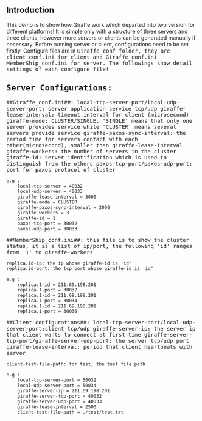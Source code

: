 Introduction
---------------
This demo is to show how Giraffe work which departed into two version for different platforms!
It is simple only with a structure of three servers and three clients, however more servers or
clients can be generated manually if necessary. Before running server or client, configurations need to be set firstly.
Configure files are in <tt>Giraffe_conf<tt> folder, they are  <tt>client_conf.ini<tt> for client and <tt>Giraffe_conf.ini<tt> <tt>MemberShip_conf.ini<tt>
for server. The followings show detail settings of each configure file!

Server Configurations:
---------------
##Giraffe_conf.ini##:
	local-tcp-server-port/local-udp-server-port: server application service tcp/udp
	giraffe-lease-interval: timeout interval for client (microsecond)
	giraffe-mode: CLUSTER/SINGLE, 'SINGLE' means that only one server provides service while 'CLUSTER' means several servers provide service
	giraffe-paxos-sync-interval: the period time for servers contact with each other(microsecond), smaller than giraffe-lease-interval
	giraffe-workers: the number of servers in the cluster
	giraffe-id: server identification which is used to distinguish from the others
	paxos-tcp-port/paxos-udp-port: port for paxos protocol of cluster

	e.g :
		local-tcp-server = 40032
		local-udp-server = 40033
		giraffe-lease-interval = 3000
		giraffe-mode = CLUSTER
		giraffe-paxos-sync-interval = 2000
		giraffe-workers = 3
		giraffe-id = 1
		paxos-tcp-port = 30032
		paxos-udp-port = 30033

##MemberShip_conf.ini##:
this file is to show the cluster status, it is a list of ip/port, the following 'id' ranges from '1' to giraffe-workers

	replica.id-ip: the ip whose giraffe-id is 'id'
	replica.id-port: the tcp port whose giraffe-id is 'id'

	e.g :
		replica.1-id = 211.69.198.201
		replica.1-port = 30032
		replica.1-id = 211.69.198.201
		replica.1-port = 30034
		replica.1-id = 211.69.198.201
		replica.1-port = 30036

##Client configurations##:
	local-tcp-server-port/local-udp-server-port:client tcp/udp
	giraffe-server-ip: the server ip that client wants to connect at first time
	giraffe-server-tcp-port/giraffe-server-udp-port: the server tcp/udp port
	giraffe-lease-interval: period that client heartbeats with server

	client-test-file-path: for test, the test file path

	e.g :
		local-tcp-server-port = 50032
		local-udp-server-port = 50034
		giraffe-server-ip = 211.69.198.201
		giraffe-server-tcp-port = 40032
		giraffe-server-udp-port = 40033
		giraffe-lease-interval = 2500
		client-test-file-path = ./test/test.txt

